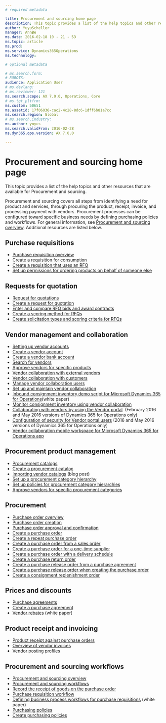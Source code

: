 ```yaml
---
# required metadata

title: Procurement and sourcing home page
description: This topic provides a list of the help topics and other resources that are available for Procurement and sourcing.
author: YuyuScheller
manager: AnnBe
ms.date: 2016-02-18 10 - 21 - 53
ms.topic: article
ms.prod: 
ms.service: Dynamics365Operations
ms.technology: 

# optional metadata

# ms.search.form: 
# ROBOTS: 
audience: Application User
# ms.devlang: 
# ms.reviewer: 121
ms.search.scope: AX 7.0.0, Operations, Core
# ms.tgt_pltfrm: 
ms.custom: 50651
ms.assetid: 17f06036-cac2-4c28-8dc6-1dff6b81a7cc
ms.search.region: Global
# ms.search.industry: 
ms.author: yuyus
ms.search.validFrom: 2016-02-28
ms.dyn365.ops.version: AX 7.0.0

---
```


# Procurement and sourcing home page

This topic provides a list of the help topics and other resources that are available for Procurement and sourcing.

Procurement and sourcing covers all steps from identifying a need for product and services, through procuring the product, receipt, invoice, and processing payment with vendors. Procurement processes can be configured toward specific business needs by defining purchasing policies and workflows. For general information, see [Procurement and sourcing overview](procurement-sourcing-overview.md). Additional resources are listed below.

## Purchase requisitions
-   [Purchase requisition overview](purchase-requisitions-overview.md)
-   [Create a requisition for consumption](http://ax.help.dynamics.com/en/wiki/create-a-requisition-for-consumption/)
-   [Create a requisition that uses an RFQ](http://ax.help.dynamics.com/en/wiki/create-a-requisition-that-uses-an-rfq/)
-   [Set up permissions for ordering products on behalf of someone else](http://ax.help.dynamics.com/en/wiki/set-up-permissions-for-ordering-products-on-behalf-of-someone-else/)

## Requests for quotation
-   [Request for quotations](request-quotations.md)
-   [Create a request for quotation](http://ax.help.dynamics.com/en/wiki/create-a-request-for-quotation/)
-   [Enter and compare RFQ bids and award contracts](http://ax.help.dynamics.com/en/wiki/enter-and-compare-rfq-bids-and-award-contracts/)
-   [Create a scoring method for RFQs](http://ax.help.dynamics.com/en/wiki/create-a-scoring-method-for-rfqs/)
-   [Create solicitation types and scoring criteria for RFQs](http://ax.help.dynamics.com/en/wiki/create-solicitation-types-and-scoring-criteria-for-rfqs/)

## Vendor management and collaboration
-   [Setting up vendor accounts](set-up-vendor-accounts.md)
-   [Create a vendor account](http://ax.help.dynamics.com/en/wiki/create-a-vendor-account/)
-   [Create a vendor bank account](http://ax.help.dynamics.com/en/wiki/create-a-vendor-bank-account/)
-   [Search for vendors](http://ax.help.dynamics.com/en/wiki/search-for-vendors/)
-   [Approve vendors for specific products](http://ax.help.dynamics.com/en/wiki/approve-vendors-for-specific-products/)
-   [Vendor collaboration with external vendors](vendor-collaboration-work-external-vendors.md)
-   [Vendor collaboration with customers](vendor-collaboration-work-customers-dynamics-365-operations.md)
-   [Manage vendor collaboration users](manage-vendor-collaboration-users.md)
-   [Set up and maintain vendor collaboration](set-up-maintain-vendor-collaboration.md)
-   [Inbound consignment inventory demo script for Microsoft Dynamics 365 for Operations](https://mbs.microsoft.com/customersource/northamerica/AX/learning/documentation/white-papers/InboundConsignmentInventoryDemoScriptDynamics365Operations)(white paper)
-   [Monitor consignment inventory using vendor collaboration](http://ax.help.dynamics.com/en/wiki/monitor-consignment-inventory-using-vendor-collaboration/)
-   [Collaborating with vendors by using the Vendor portal](collaborate-vendors-vendor-portal.md)  (February 2016 and May 2016 versions of Dynamics 365 for Operations only)
-   [Configuration of security for Vendor portal users](configure-security-vendor-portal-users.md) (2016 and May 2016 versions of Dynamics 365 for Operations only)
-   [Vendor collaboration mobile workspace for Microsoft Dynamics 365 for Operations app](vendor-collaboration-mobile-workspace.md)

## Procurement product management
-   [Procurement catalogs](procurement-catalogs.md)
-   [Create a procurement catalog](http://ax.help.dynamics.com/en/wiki/create-a-procurement-catalog/)
-   [Importing vendor catalogs](https://blogs.msdn.microsoft.com/dynamicsaxscm/2016/05/25/vendor-catalogs-in-dynamics-ax/) (blog post)
-   [Set up a procurement category hierarchy](http://ax.help.dynamics.com/en/wiki/set-up-a-procurement-category-hierarchy/)
-   [Set up policies for procurement category hierarchies](http://ax.help.dynamics.com/en/wiki/set-up-policies-for-procurement-category-hierarchies/)
-   [Approve vendors for specific procurement categories](http://ax.help.dynamics.com/en/wiki/approve-vendors-for-specific-procurement-categories/)

## Procurement
-   [Purchase order overview](purchase-order-overview.md)
-   [Purchase order creation](purchase-order-creation.md)
-   [Purchase order approval and confirmation](purchase-order-approval-confirmation.md)
-   [Create a purchase order](http://ax.help.dynamics.com/en/wiki/create-a-purchase-order/)
-   [Create a repeat purchase order](http://ax.help.dynamics.com/en/wiki/create-a-repeat-purchase-order/)
-   [Create a purchase order from a sales order](http://ax.help.dynamics.com/en/wiki/create-a-purchase-order-from-a-sales-order/)
-   [Create a purchase order for a one-time supplier](http://ax.help.dynamics.com/en/wiki/create-a-purchase-order-for-a-one-time-supplier/)
-   [Create a purchase order with a delivery schedule](http://ax.help.dynamics.com/en/wiki/create-a-purchase-order-with-a-delivery-schedule/)
-   [Create a purchase return order](http://ax.help.dynamics.com/en/wiki/create-a-purchase-return-order/)
-   [Create a purchase release order from a purchase agreement](http://ax.help.dynamics.com/en/wiki/create-a-purchase-release-order-from-a-purchase-agreement/)
-   [Create a purchase release order when creating the purchase order](http://ax.help.dynamics.com/en/wiki/create-a-purchase-release-order-when-creating-the-purchase-order/)
-   [Create a consignment replenishment order](http://ax.help.dynamics.com/en/wiki/create-a-consignment-replenishment-order/)

## Prices and discounts
-   [Purchase agreements](purchase-agreements.md)
-   [Create a purchase agreement](http://ax.help.dynamics.com/en/wiki/create-a-purchase-agreement/)
-   [Vendor rebates](https://mbs.microsoft.com/customersource/northamerica/AX/learning/documentation/white-papers/Vendor_rebates) (white paper)

## Product receipt and invoicing
-   [Product receipt against purchase orders](product-receipt-against-purchase-orders.md)
-   [Overview of vendor invoices](/dynamics365/operations/financials/accounts-payable/vendor-invoices-overview?toc=/dynamics365/operations/supply-chain/toc.json)
-   [Vendor posting profiles](/dynamics365/operations/financials/accounts-payable/vendor-posting-profiles?toc=/dynamics365/operations/supply-chain/toc.json)

## Procurement and sourcing workflows
-   [Procurement and sourcing overview](procurement-sourcing-overview.md)
-   [Procurement and sourcing workflows](procurement-sourcing-workflows.md)
-   [Record the receipt of goods on the purchase order](http://ax.help.dynamics.com/en/wiki/record-receipt-of-goods-on-a-purchase-order/)
-   [Purchase requisition workflow](purchase-requisitions-workflow.md)
-   [Defining business process workflows for purchase requisitions](https://mbs.microsoft.com/customersource/Global/AX/learning/documentation/white-papers/Defining_business_process_workflows_for_purchase_requisitions) (white paper)
-   [Purchasing policies](purchase-policies.md)
-   [Create purchasing policies](http://ax.help.dynamics.com/en/wiki/create-purchasing-policies/)




